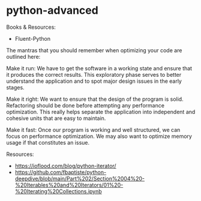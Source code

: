 # python-advanced
Books & Resources:
- Fluent-Python 

The mantras that you should remember when optimizing your code are outlined here:

Make it run: We have to get the software in a working state and ensure that it produces the correct results. This exploratory phase serves to better understand the application and to spot major design issues in the early stages.

Make it right: We want to ensure that the design of the program is solid. Refactoring should be done before attempting any performance optimization. This really helps separate the application into independent and cohesive units that are easy to maintain.

Make it fast: Once our program is working and well structured, we can focus on performance optimization. We may also want to optimize memory usage if that constitutes an issue.

Resources:
- https://ioflood.com/blog/python-iterator/
- https://github.com/fbaptiste/python-deepdive/blob/main/Part%202/Section%2004%20-%20Iterables%20and%20Iterators/01%20-%20Iterating%20Collections.ipynb 
